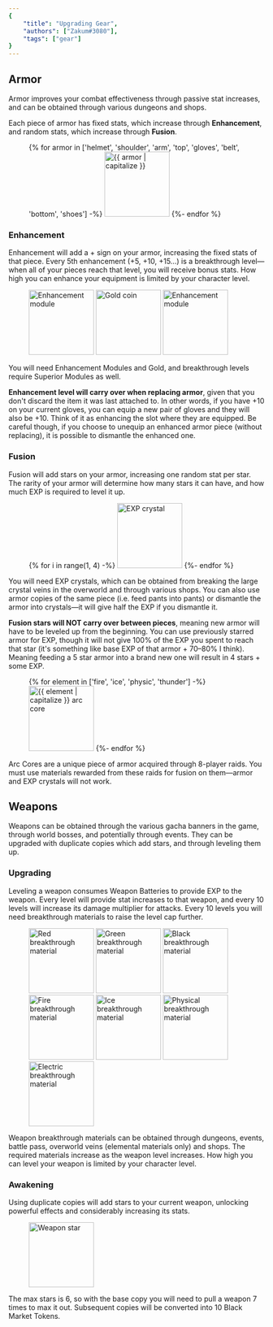 ```yaml
---
{
	"title": "Upgrading Gear",
	"authors": ["Zakum#3080"],
	"tags": ["gear"]
}
---
```


## Armor
Armor improves your combat effectiveness through passive stat increases, and can be obtained through various dungeons and shops.

Each piece of armor has fixed stats, which increase through **Enhancement**, and random stats, which increase through **Fusion**.

<figure class="cluster gap-0">
{% for armor in ['helmet', 'shoulder', 'arm', 'top', 'gloves', 'belt', 'bottom', 'shoes'] -%}
	<img src="/assets/images/armor/{{ armor }}.png" alt="{{ armor | capitalize }}" width="128" height="128">
{%- endfor %}
</figure>

### Enhancement
Enhancement will add a + sign on your armor, increasing the fixed stats of that piece. Every 5th enhancement (+5, +10, +15…) is a breakthrough level—when all of your pieces reach that level, you will receive bonus stats. How high you can enhance your equipment is limited by your character level.

<figure class="cluster gap-0">
	<img src="/assets/images/mat/armor1.png" alt="Enhancement module" width="128" height="128">
	<img src="/assets/images/coin/gold.png" alt="Gold coin" width="128" height="128">
	<img src="/assets/images/mat/armor2.png" alt="Enhancement module" width="128" height="128">
</figure>

You will need Enhancement Modules and Gold, and breakthrough levels require Superior Modules as well.

**Enhancement level will carry over when replacing armor**, given that you don't discard the item it was last attached to. In other words, if you have +10 on your current gloves, you can equip a new pair of gloves and they will also be +10. Think of it as enhancing the slot where they are equipped. Be careful though, if you choose to unequip an enhanced armor piece (without replacing), it is possible to dismantle the enhanced one.

### Fusion
Fusion will add stars on your armor, increasing one random stat per star. The rarity of your armor will determine how many stars it can have, and how much EXP is required to level it up.

<figure class="cluster gap-0">
{% for i in range(1, 4) -%}
	<img src="/assets/images/mat/exp{{ i }}.png" alt="EXP crystal" width="128" height="128">
{%- endfor %}
</figure>

You will need EXP crystals, which can be obtained from breaking the large crystal veins in the overworld and through various shops. You can also use armor copies of the same piece (i.e. feed pants into pants) or dismantle the armor into crystals—it will give half the EXP if you dismantle it.

**Fusion stars will NOT carry over between pieces**, meaning new armor will have to be leveled up from the beginning. You can use previously starred armor for EXP, though it will not give 100% of the EXP you spent to reach that star (it's something like base EXP of that armor + 70–80% I think). Meaning feeding a 5 star armor into a brand new one will result in 4 stars + some EXP.

<figure class="cluster gap-0">
{% for element in ['fire', 'ice', 'physic', 'thunder'] -%}
	<img src="/assets/images/armor/core_orange_{{ element }}.png" alt="{{ element | capitalize }} arc core" width="128" height="128">
{%- endfor %}
</figure>

Arc Cores are a unique piece of armor acquired through 8-player raids. You must use materials rewarded from these raids for fusion on them—armor and EXP crystals will not work.

## Weapons
Weapons can be obtained through the various gacha banners in the game, through world bosses, and potentially through events. They can be upgraded with duplicate copies which add stars, and through leveling them up.

### Upgrading
Leveling a weapon consumes Weapon Batteries to provide EXP to the weapon. Every level will provide stat increases to that weapon, and every 10 levels will increase its damage multiplier for attacks. Every 10 levels you will need breakthrough materials to raise the level cap further.

<figure class="cluster gap-0">
	<img src="/assets/images/mat/red1.png" alt="Red breakthrough material" width="128" height="128">
	<img src="/assets/images/mat/green1.png" alt="Green breakthrough material" width="128" height="128">
	<img src="/assets/images/mat/black1.png" alt="Black breakthrough material" width="128" height="128">
	<img src="/assets/images/mat/fire1.png" alt="Fire breakthrough material" width="128" height="128">
	<img src="/assets/images/mat/ice1.png" alt="Ice breakthrough material" width="128" height="128">
	<img src="/assets/images/mat/physical1.png" alt="Physical breakthrough material" width="128" height="128">
	<img src="/assets/images/mat/electric1.png" alt="Electric breakthrough material" width="128" height="128">
</figure>

Weapon breakthrough materials can be obtained through dungeons, events, battle pass, overworld veins (elemental materials only) and shops. The required materials increase as the weapon level increases. How high you can level your weapon is limited by your character level.

### Awakening
Using duplicate copies will add stars to your current weapon, unlocking powerful effects and considerably increasing its stats.

<figure>
	<img src="/assets/images/mat/weapon_star.png" alt="Weapon star" width="128" height="128">
</figure>

The max stars is 6, so with the base copy you will need to pull a weapon 7 times to max it out. Subsequent copies will be converted into 10 Black Market Tokens.

